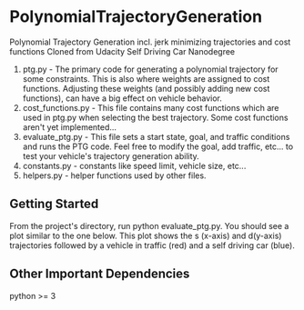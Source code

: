 # PolynomialTrajectoryGeneration
Polynomial Trajectory Generation incl. jerk minimizing trajectories and cost functions
Cloned from Udacity Self Driving Car Nanodegree

1.  ptg.py - The primary code for generating a polynomial trajectory for some constraints. This is also where weights are assigned to cost functions. Adjusting these weights (and possibly adding new cost functions), can have a big effect on vehicle behavior.
2.  cost_functions.py - This file contains many cost functions which are used in ptg.py when selecting the best trajectory. Some cost functions aren't yet implemented...
3.  evaluate_ptg.py - This file sets a start state, goal, and traffic conditions and runs the PTG code. Feel free to modify the goal, add traffic, etc... to test your vehicle's trajectory generation ability.
4.  constants.py - constants like speed limit, vehicle size, etc...
5.  helpers.py - helper functions used by other files.

## Getting Started
From the project's directory, run python evaluate_ptg.py. You should see a plot similar to the one below. This plot shows the s (x-axis) and d(y-axis) trajectories followed by a vehicle in traffic (red) and a self driving car (blue).

## Other Important Dependencies

python >= 3

